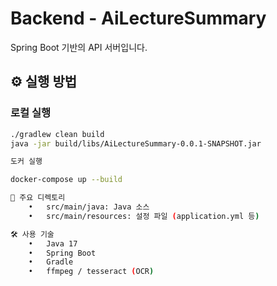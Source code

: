 # Backend - AiLectureSummary

Spring Boot 기반의 API 서버입니다.

## ⚙️ 실행 방법

### 로컬 실행

```bash
./gradlew clean build
java -jar build/libs/AiLectureSummary-0.0.1-SNAPSHOT.jar

도커 실행

docker-compose up --build

📁 주요 디렉토리
	•	src/main/java: Java 소스
	•	src/main/resources: 설정 파일 (application.yml 등)

🛠 사용 기술
	•	Java 17
	•	Spring Boot
	•	Gradle
	•	ffmpeg / tesseract (OCR)

```
